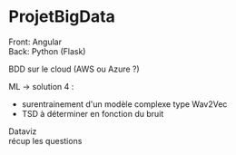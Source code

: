 # ProjetBigData

Front: Angular <br>
Back: Python (Flask)<br>

BDD sur le cloud (AWS ou Azure ?)<br>

ML -> solution 4 :<br>
- surentrainement d'un modèle complexe type Wav2Vec<br>
- TSD à déterminer en fonction du bruit<br>

Dataviz<br>
récup les questions

